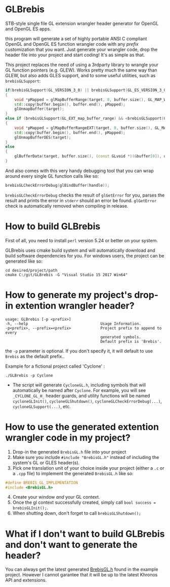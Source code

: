 # GLBrebis
STB-style single file GL extension wrangler header generator for OpenGL and OpenGL ES apps.

this program will generate a set of highly portable ANSI C compliant OpenGL and OpenGL ES function wrangler code with any *prefix* customization that you want. Just generate your wrangler code, drop the header file into your project and start coding! It's as simple as that.

This project replaces the need of using a 3rdparty library to wrangle your GL function pointers (e.g. GLEW). Works pretty much the same way than GLEW, but also adds GLES support, and to some useful utilities, such as `brebisGLSupport`:

```C++
if(brebisGLSupport(GL_VERSION_3_0) || brebisGLSupport(GL_ES_VERSION_3_0))
{
    void *pMapped = glMapBufferRange(target, 0, buffer.size(), GL_MAP_WRITE_BIT | GL_MAP_INVALIDATE_BUFFER_BIT);
    std::copy(buffer.begin(), buffer.end(), pMapped);
    glUnmapBuffer(target);
}
else if (brebisGLSupport(GL_EXT_map_buffer_range) && <brebisGLSupport(GL_OES_mapbuffer)
{
    void *pMapped = glMapBufferRangeEXT(target, 0, buffer.size(), GL_MAP_WRITE_BIT_EXT | GL_MAP_INVALIDATE_BUFFER_BIT_EXT);
    std::copy(buffer.begin(), buffer.end(), pMapped);
    glUnmapBufferOES(target);
}
else
{
    glBufferData(target, buffer.size(), (const GLvoid *)(&buffer[0]), usage);
}
```

And also comes with this very handy debugging tool that you can wrap around every single GL function calls like so:

```C++
brebisGLCheckErrorDebug(glBindBuffer(handle));
```

`brebisGLCheckErrorDebug` checks the result of `glGetError` for you, parses the result and prints the error in `stderr` should an error be found. `glGetError` check is automatically removed when compiling in release.

# How to build GLBrebis

First of all, you need to install `perl` version 5.24 or better on your system.

GLBrebis uses cmake build system and will automatically download and build software dependencies for you. For windows users, the project can be generated like so:

```
cd desired/project/path
cmake C:/git/GLBrebis -G "Visual Studio 15 2017 Win64"
```

# How to generate my project's drop-in extention wrangler header?

```
usage: GLBrebis [-p <prefix>]
-h, --help                                Usage Information.
-p<prefix>, --prefix=<prefix>             Project prefix to append to every
                                          generated symbols.
                                          Default prefix is 'Brebis'.
```

the `-p` parameter is optional. If you don't specify it, it will default to use `Brebis` as the default prefix..

Example for a fictional project called 'Cyclone' :
```
./GLBrebis -p Cyclone
```
* The script will generate `CycloneGL.h`, including symbols that will automatically be named after `Cyclone`.  For example, you will see `_CYCLONE_GL_H_` header guards, and utility functions will be named `cycloneGLInit()`, `cycloneGLShutdown()`, `cycloneGLCheckErrorDebug(...)`, `cycloneGLSupport(...)`, etc.

# How to use the generated extention wrangler code in my project?

1. Drop-in the generated `BrebisGL.h` file into your project
2. Make sure you include `#include "BrebisGL.h"` instead of including the system's GL or GLES header(s).
3. Pick one translation unit of your choice inside your project (either a `.c` or a `.cpp` file) to implement the generated `BrebisGL.h` like so:
```C++
#define BREBIS_GL_IMPLEMENTATION
#include <BrebisGL.h>
```
4. Create your window *and* your GL context.
5. Once the gl context successfully created, simply call `bool success = brebisGLInit();`.
6. When shutting down, don't forget to call `brebisGLShutdown();`

# What if I don't want to build GLBrebis and don't want to generate the header?

You can always get the latest generated [BrebisGL.h](https://github.com/mchiasson/GLBrebis/raw/master/example/BrebisGL.h) found in the example project. However I cannot garantee that it will be up to the latest Khronos API and extensions. 
